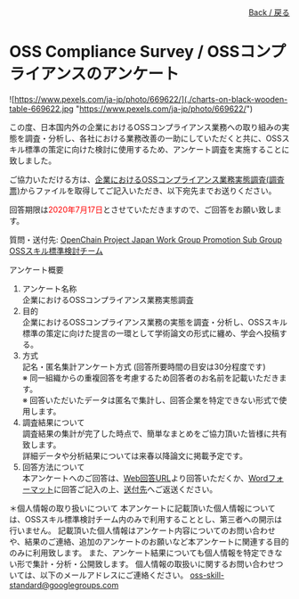 <div style="text-align: right;">
<a href="/OpenChain-JWG/">Back / 戻る</a>
</div>

# OSS Compliance Survey / OSSコンプライアンスのアンケート

![https://www.pexels.com/ja-jp/photo/669622/](./charts-on-black-wooden-table-669622.jpg "https://www.pexels.com/ja-jp/photo/669622/")  

この度、日本国内外の企業におけるOSSコンプライアンス業務への取り組みの実態を調査・分析し、各社における業務改善の一助にしていただくと共に、OSSスキル標準の策定に向けた検討に使用するため、アンケート調査を実施することに致しました。

ご協力いただける方は、[企業におけるOSSコンプライアンス業務実態調査(調査票)](https://github.com/OpenChain-Project/OpenChain-JWG/blob/master/docs/subgroups/promotion/ComplianceSurveyForm/%E4%BC%81%E6%A5%AD%E3%81%AB%E3%81%8A%E3%81%91%E3%82%8BOSS%E3%82%B3%E3%83%B3%E3%83%97%E3%83%A9%E3%82%A4%E3%82%A2%E3%83%B3%E3%82%B9%E6%A5%AD%E5%8B%99%E5%AE%9F%E6%85%8B%E8%AA%BF%E6%9F%BB.docx)からファイルを取得してご記入いただき、以下宛先までお送りください。  

回答期限は<font color="Red">2020年7月17日</font>とさせていただきますので、ご回答をお願い致します。　　

質問・送付先: [OpenChain Project Japan Work Group Promotion Sub Group OSSスキル標準検討チーム](mailto:oss-skill-standard@googlegroups.com)  

アンケート概要
1. アンケート名称  
企業におけるOSSコンプライアンス業務実態調査
2.	目的  
  企業におけるOSSコンプライアンス業務の実態を調査・分析し、OSSスキル標準の策定に向けた提言の一環として学術論文の形式に纏め、学会へ投稿する。
3.	方式  
  記名・匿名集計アンケート方式
  (回答所要時間の目安は30分程度です)  
  ※	同一組織からの重複回答を考慮するため回答者のお名前を記載いただきます。  
  ※	回答いただいたデータは匿名で集計し、回答企業を特定できない形式で使用します。  
4.	調査結果について  
  調査結果の集計が完了した時点で、簡単なまとめをご協力頂いた皆様に共有致します。  
  詳細データや分析結果については来春以降論文に掲載予定です。  
5.	回答方法について  
  本アンケートへのご回答は、[Web回答URL](https://docs.google.com/forms/d/e/1FAIpQLSfQduZtCNFJXtw_BA5YVQIFp36Q6Rbb7b1V_j8bUcYbsm7h8A/viewform)より回答いただくか、[Wordフォーマット](https://github.com/OpenChain-Project/OpenChain-JWG/blob/master/docs/subgroups/promotion/ComplianceSurveyForm/%E4%BC%81%E6%A5%AD%E3%81%AB%E3%81%8A%E3%81%91%E3%82%8BOSS%E3%82%B3%E3%83%B3%E3%83%97%E3%83%A9%E3%82%A4%E3%82%A2%E3%83%B3%E3%82%B9%E6%A5%AD%E5%8B%99%E5%AE%9F%E6%85%8B%E8%AA%BF%E6%9F%BB.docx)に回答ご記入の上、[送付先](mailto:oss-skill-standard@googlegroups.com)へご返送ください。
  
＊個人情報の取り扱いについて
本アンケートに記載頂いた個人情報については、OSSスキル標準検討チーム内のみで利用することとし、第三者への開示は行いません。
記載頂いた個人情報はアンケート内容についてのお問い合わせや、結果のご連絡、追加のアンケートのお願いなど本アンケートに関連する目的のみに利用致します。
また、アンケート結果についても個人情報を特定できない形で集計・分析・公開致します。
個人情報の取扱いに関するお問い合わせついては、以下のメールアドレスにご連絡ください。
oss-skill-standard@googlegroups.com
